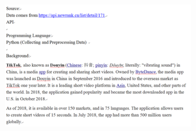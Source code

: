 
![image](https://github.com/QirenSun/Deep-Learning-Decides-Buying-Item-like-stocks-cars/blob/master/Data_Mining/Project_Description.PNG)

